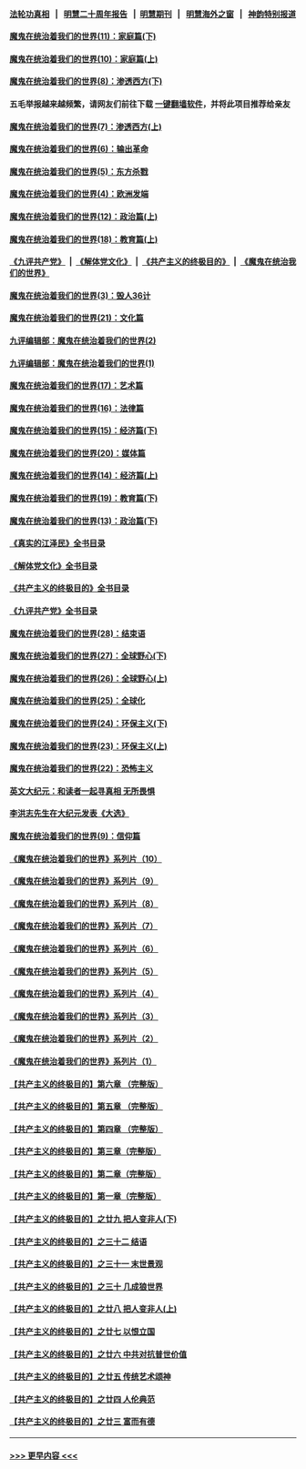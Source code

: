 #### [法轮功真相](https://github.com/gfw-breaker/truth/blob/master/README.md?t=0) &nbsp;&nbsp;|&nbsp;&nbsp; [明慧二十周年报告](https://github.com/gfw-breaker/mh-reports/blob/master/README.md?t=0) &nbsp;&nbsp;|&nbsp;&nbsp;[明慧期刊](https://github.com/gfw-breaker/mh-qikan) &nbsp;&nbsp;|&nbsp;&nbsp; [明慧海外之窗](https://github.com/gfw-breaker/mh-news/blob/master/README.md?t=0) &nbsp;&nbsp;|&nbsp;&nbsp; [神韵特别报道](https://github.com/gfw-breaker/mh-news/blob/master/shenyun.md?t=0)
#### [魔鬼在统治着我们的世界(11)：家庭篇(下)](../pages/nsc422/n10440961.md?t=12281843) 
#### [魔鬼在统治着我们的世界(10)：家庭篇(上)](../pages/nsc422/n10435448.md?t=12281843) 
#### [魔鬼在统治着我们的世界(8)：渗透西方(下)](../pages/nsc422/n10429603.md?t=12281843) 
#### 五毛举报越来越频繁，请网友们前往下载 [一键翻墙软件](https://github.com/gfw-breaker/ssr-accounts)，并将此项目推荐给亲友
#### [魔鬼在统治着我们的世界(7)：渗透西方(上)](../pages/nsc422/n10426013.md?t=12281843) 
#### [魔鬼在统治着我们的世界(6)：输出革命](../pages/nsc422/n10421536.md?t=12281843) 
#### [魔鬼在统治着我们的世界(5)：东方杀戮](../pages/nsc422/n10417707.md?t=12281843) 
#### [魔鬼在统治着我们的世界(4)：欧洲发端](../pages/nsc422/n10414890.md?t=12281843) 
#### [魔鬼在统治着我们的世界(12)：政治篇(上)](../pages/nsc422/n10444576.md?t=12281843) 
#### [魔鬼在统治着我们的世界(18)：教育篇(上)](../pages/nsc422/n10526970.md?t=12281843) 
#### [《九评共产党》](https://github.com/begood0513/9ping.md/blob/master/README.md) &nbsp;|&nbsp; [《解体党文化》](../../../../jtdwh.md/blob/master/README.md)  &nbsp;|&nbsp; [《共产主义的终极目的》](../../../../gczydzjmd.md/blob/master/README.md) &nbsp;|&nbsp; [《魔鬼在统治我们的世界》](../../../../mgztzwmdsj.md/blob/master/README.md) 
#### [魔鬼在统治着我们的世界(3)：毁人36计](../pages/nsc422/n10411583.md?t=12281843) 
#### [魔鬼在统治着我们的世界(21)：文化篇](../pages/nsc422/n10597706.md?t=12281843) 
#### [九评编辑部：魔鬼在统治着我们的世界(2)](../pages/nsc422/n10410036.md?t=12281843) 
#### [九评编辑部：魔鬼在统治着我们的世界(1)](../pages/nsc422/n10406825.md?t=12281843) 
#### [魔鬼在统治着我们的世界(17)：艺术篇](../pages/nsc422/n10499093.md?t=12281843) 
#### [魔鬼在统治着我们的世界(16)：法律篇](../pages/nsc422/n10485969.md?t=12281843) 
#### [魔鬼在统治着我们的世界(15)：经济篇(下)](../pages/nsc422/n10469975.md?t=12281843) 
#### [魔鬼在统治着我们的世界(20)：媒体篇](../pages/nsc422/n10586579.md?t=12281843) 
#### [魔鬼在统治着我们的世界(14)：经济篇(上)](../pages/nsc422/n10457370.md?t=12281843) 
#### [魔鬼在统治着我们的世界(19)：教育篇(下)](../pages/nsc422/n10564808.md?t=12281843) 
#### [魔鬼在统治着我们的世界(13)：政治篇(下)](../pages/nsc422/n10448270.md?t=12281843) 
#### [《真实的江泽民》全书目录](../pages/nsc422/n13721399.md?t=12281843) 
#### [《解体党文化》全书目录](../pages/nsc422/n13721157.md?t=12281843) 
#### [《共产主义的终极目的》全书目录](../pages/nsc422/n13721048.md?t=12281843) 
#### [《九评共产党》全书目录](../pages/nsc422/n13708085.md?t=12281843) 
#### [魔鬼在统治着我们的世界(28)：结束语](../pages/nsc422/n10936246.md?t=12281843) 
#### [魔鬼在统治着我们的世界(27)：全球野心(下)](../pages/nsc422/n10928319.md?t=12281843) 
#### [魔鬼在统治着我们的世界(26)：全球野心(上)](../pages/nsc422/n10900318.md?t=12281843) 
#### [魔鬼在统治着我们的世界(25)：全球化](../pages/nsc422/n10788205.md?t=12281843) 
#### [魔鬼在统治着我们的世界(24)：环保主义(下)](../pages/nsc422/n10695307.md?t=12281843) 
#### [魔鬼在统治着我们的世界(23)：环保主义(上)](../pages/nsc422/n10688613.md?t=12281843) 
#### [魔鬼在统治着我们的世界(22)：恐怖主义](../pages/nsc422/n10614727.md?t=12281843) 
#### [英文大纪元：和读者一起寻真相 无所畏惧](../pages/nsc422/n12542027.md?t=12281843) 
#### [李洪志先生在大纪元发表《大选》](../pages/nsc422/n12534746.md?t=12281843) 
#### [魔鬼在统治着我们的世界(9)：信仰篇](../pages/nsc422/n10432159.md?t=12281843) 
#### [《魔鬼在统治着我们的世界》系列片（10）](../pages/nsc422/n12292670.md?t=12281843) 
#### [《魔鬼在统治着我们的世界》系列片（9）](../pages/nsc422/n12290859.md?t=12281843) 
#### [《魔鬼在统治着我们的世界》系列片（8）](../pages/nsc422/n12287445.md?t=12281843) 
#### [《魔鬼在统治着我们的世界》系列片（7）](../pages/nsc422/n12283425.md?t=12281843) 
#### [《魔鬼在统治着我们的世界》系列片（6）](../pages/nsc422/n12282314.md?t=12281843) 
#### [《魔鬼在统治着我们的世界》系列片（5）](../pages/nsc422/n12281419.md?t=12281843) 
#### [《魔鬼在统治着我们的世界》系列片（4）](../pages/nsc422/n12274024.md?t=12281843) 
#### [《魔鬼在统治着我们的世界》系列片（3）](../pages/nsc422/n12271322.md?t=12281843) 
#### [《魔鬼在统治着我们的世界》系列片（2）](../pages/nsc422/n12269049.md?t=12281843) 
#### [《魔鬼在统治着我们的世界》系列片（1）](../pages/nsc422/n12267575.md?t=12281843) 
#### [【共产主义的终极目的】第六章 （完整版）](../pages/nsc422/n11428913.md?t=12281843) 
#### [【共产主义的终极目的】第五章 （完整版）](../pages/nsc422/n11428912.md?t=12281843) 
#### [【共产主义的终极目的】第四章 （完整版）](../pages/nsc422/n11428907.md?t=12281843) 
#### [【共产主义的终极目的】第三章（完整版）](../pages/nsc422/n11428848.md?t=12281843) 
#### [【共产主义的终极目的】第二章（完整版）](../pages/nsc422/n11428831.md?t=12281843) 
#### [【共产主义的终极目的】第一章（完整版）](../pages/nsc422/n11417651.md?t=12281843) 
#### [【共产主义的终极目的】之廿九 把人变非人(下)](../pages/nsc422/n11344140.md?t=12281843) 
#### [【共产主义的终极目的】之三十二 结语](../pages/nsc422/n11360535.md?t=12281843) 
#### [【共产主义的终极目的】之三十一 末世景观](../pages/nsc422/n11351129.md?t=12281843) 
#### [【共产主义的终极目的】之三十 几成狼世界](../pages/nsc422/n11348280.md?t=12281843) 
#### [【共产主义的终极目的】之廿八 把人变非人(上)](../pages/nsc422/n11340492.md?t=12281843) 
#### [【共产主义的终极目的】之廿七 以恨立国](../pages/nsc422/n11336944.md?t=12281843) 
#### [【共产主义的终极目的】之廿六 中共对抗普世价值](../pages/nsc422/n11324785.md?t=12281843) 
#### [【共产主义的终极目的】之廿五 传统艺术颂神](../pages/nsc422/n11296396.md?t=12281843) 
#### [【共产主义的终极目的】之廿四 人伦典范](../pages/nsc422/n11296397.md?t=12281843) 
#### [【共产主义的终极目的】之廿三 富而有德](../pages/nsc422/n11283598.md?t=12281843) 

----
#### [ >>> 更早内容 <<< ](../indexes/nsc422-earlier.md)
